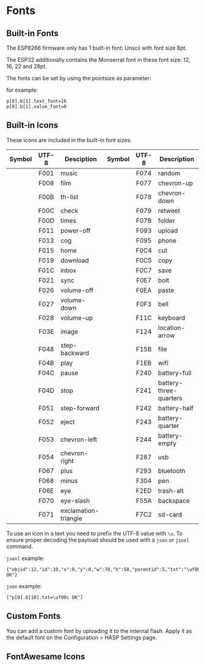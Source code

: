 <h1>Fonts</h1>

## Built-in Fonts

The ESP8266 firmware only has 1 built-in font: Unscii with font size 8pt.

The ESP32 additionally contains the Monserrat font in these font size: 12, 16, 22 and 28pt.

The fonts can be set by using the pointsize as parameter:

for example:
```
p[0].b[1].text_font=16
p[0].b[1].value_font=8
```

## Built-in Icons

These icons are included in the built-in font sizes:

|Symbol|UTF-8|Desciption|Symbol|UTF-8|Description
|:--:|:------:|----|:--:|:-----:|-----------
| <i class="fa fa-music"></i> | F001| music	| <i class="fa fa-random"></i> | F074| random
| <i class="fa fa-film"></i> | F008| film	| <i class="fa fa-chevron-up"></i> | F077| chevron-up
| <i class="fa fa-th-list"></i> | F00B| th-list	| <i class="fa fa-chevron-down"></i> | F078| chevron-down
| <i class="fa fa-check"></i> | F00C| check	| <i class="fa fa-retweet"></i> | F079| retweet
| <i class="fa fa-times"></i> | F00D| times	| <i class="fa fa-folder"></i> | F07B| folder
| <i class="fa fa-power-off"></i> | F011| power-off	| <i class="fa fa-upload"></i> | F093| upload
| <i class="fa fa-cog"></i> | F013| cog	| <i class="fa fa-phone"></i> | F095| phone
| <i class="fa fa-home"></i> | F015| home	| <i class="fa fa-cut"></i> | F0C4| cut
| <i class="fa fa-download"></i> | F019| download	| <i class="fa fa-copy"></i> | F0C5| copy
| <i class="fa fa-inbox"></i> | F01C| inbox	| <i class="fa fa-save"></i> | F0C7| save
| <i class="fa fa-sync"></i> | F021| sync	| <i class="fa fa-bolt"></i> | F0E7| bolt
| <i class="fa fa-volume-off"></i> | F026| volume-off	| <i class="fa fa-paste"></i> | F0EA| paste
| <i class="fa fa-volume-down"></i> | F027| volume-down	| <i class="fa fa-bell"></i> | F0F3| bell
| <i class="fa fa-volume-up"></i> | F028| volume-up	| <i class="fa fa-keyboard"></i> | F11C| keyboard
| <i class="fa fa-image"></i> | F03E| image	| <i class="fa fa-location-arrow"></i> | F124| location-arrow
| <i class="fa fa-step-backward"></i> | F048| step-backward	| <i class="fa fa-file"></i> | F15B| file
| <i class="fa fa-play"></i> | F04B| play	| <i class="fa fa-wifi"></i> | F1EB| wifi
| <i class="fa fa-pause"></i> | F04C| pause	| <i class="fa fa-battery-full"></i> | F240| battery-full
| <i class="fa fa-stop"></i> | F04D| stop	| <i class="fa fa-battery-three-quarters"></i> | F241| battery-three-quarters
| <i class="fa fa-step-forward"></i> | F051| step-forward	| <i class="fa fa-battery-half"></i> | F242| battery-half
| <i class="fa fa-eject"></i> | F052| eject	| <i class="fa fa-battery-quarter"></i> | F243| battery-quarter
| <i class="fa fa-chevron-left"></i> | F053| chevron-left	| <i class="fa fa-battery-empty"></i> | F244| battery-empty
| <i class="fa fa-chevron-right"></i> | F054| chevron-right	| <i class="fa fa-usb"></i> | F287| usb
| <i class="fa fa-plus"></i> | F067| plus	| <i class="fa fa-bluetooth"></i> | F293| bluetooth
| <i class="fa fa-minus"></i> | F068| minus	| <i class="fa fa-pen"></i> | F304| pen
| <i class="fa fa-eye"></i> | F06E| eye	| <i class="fa fa-trash-alt"></i> | F2ED| trash-alt
| <i class="fa fa-eye-slash"></i> | F070| eye-slash	| <i class="fa fa-backspace"></i> | F55A| backspace
| <i class="fa fa-exclamation-triangle"></i> | F071| exclamation-triangle	| <i class="fa fa-sd-card"></i> | F7C2| sd-card

To use an icon in a text you need to prefix the UTF-8 value with `\u`.
To ensure proper decoding the payload should be used with a `json` or `jsonl` command.

`jsonl` example:
```
{"objid":12,"id":10,"x":0,"y":0,"w":70,"h":50,"parentid":5,"txt":"\uf00c OK"}
```

`json` example:
```
["p[0].b[10].txt=\uf00c OK"]
```

## Custom Fonts

You can add a custom font by uploading it to the internal flash.
Apply it as the default font on the Configuration > HASP Settings page.

## FontAwesame Icons

